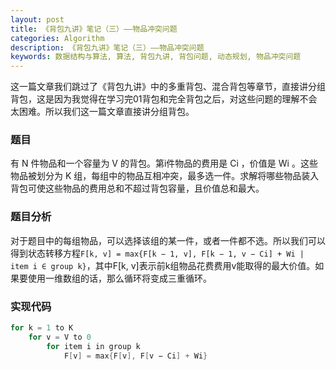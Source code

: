 ```yaml
---
layout: post
title: 《背包九讲》笔记（三）——物品冲突问题
categories: Algorithm
description: 《背包九讲》笔记（三）——物品冲突问题
keywords: 数据结构与算法, 算法, 背包九讲, 背包问题, 动态规划, 物品冲突问题
---
```


这一篇文章我们跳过了《背包九讲》中的多重背包、混合背包等章节，直接讲分组背包，这是因为我觉得在学习完01背包和完全背包之后，对这些问题的理解不会太困难。所以我们这一篇文章直接讲分组背包。

### 题目

有 N 件物品和一个容量为 V 的背包。第i件物品的费用是 Ci ，价值是 Wi 。这些物品被划分为 K 组，每组中的物品互相冲突，最多选一件。求解将哪些物品装入背包可使这些物品的费用总和不超过背包容量，且价值总和最大。

### 题目分析

对于题目中的每组物品，可以选择该组的某一件，或者一件都不选。所以我们可以得到状态转移方程`F[k, v] = max{F[k − 1, v], F[k − 1, v − Ci] + Wi | item i ∈ group k}`，其中F[k, v]表示前k组物品花费费用v能取得的最大价值。如果要使用一维数组的话，那么循环将变成三重循环。

### 实现代码

```c
for k = 1 to K
	for v = V to 0
		for item i in group k
			F[v] = max{F[v], F[v − Ci] + Wi}
```